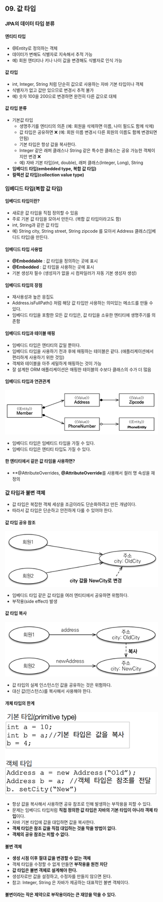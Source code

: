 ## 09. 값 타입
### JPA의 데이터 타입 분류
#### 엔티티 타입
- @Entity로 정의하는 객체
- 데이터가 변해도 식별자로 지속해서 추적 가능
- 예) 회원 엔티티나 키나 나이 값을 변경해도 식별자로 인식 가능

#### 값 타입
- int, Integer, String 처럼 단순히 값으로 사용하는 자바 기본 타입이나 객체
- 식별자가 없고 값만 있으므로 변경시 추적 불가
- 예) 숫자 100을 200으로 변경하면 완전히 다른 값으로 대체

#### 값 타입 분류
- 기본값 타입
  - 생명주기를 엔티티의 의존 (예: 회원을 삭제하면 이름, 나이 필드도 함께 삭제)
  - 값 타입은 공유하면 ❌ (예: 회원 이름 변경시 다른 회원의 이름도 함께 변경되면 안됨)
  - 기본 타입은 항상 값을 복사한다.
  - Integer 같은 래퍼 클래스나 String 같은 특수한 클래스는 공유 가능한 객체이지만 변경 ❌
  - 예) 자바 기본 타입(int, double), 래퍼 클래스(Integer, Long), String
- **임베디드 타입(embedded type, 복합 값 타입)**
- **컬렉션 값 타입(collection value type)**


### 임베디드 타입(복합 값 타입)
#### 임베디드 타입이란?
- 새로운 값 타입을 직접 정의할 수 있음
- 주로 기본 값 타임을 모아서 만든다. (복합 값 타입이라고도 함)
- int, String과 같은 값 타입
- 예) String city, String street, String zipcode 를 모아서 Address 클래스(임베디드 타입)을 만든다.

#### 임베디드 타입 사용법
- **@Embeddable** : 값 타입을 정의하는 곳에 표시
- **@Embedded** : 값 타입을 사용하는 곳에 표시
- 기본 생성자 필수 (생성자가 없을 시 컴파일러가 자동 기본 생성자 생성)

#### 임베디드 타입의 장점
- 재사용성과 높은 응집도
- Address.isFullPath() 처럼 해당 값 타입만 사용하는 의미있는 메소드를 만들 수 있다.
- 임베디드 타입을 포함한 모든 값 타입은, 값 타입을 소유한 엔티티에 생명주기를 의존함

#### 임베디드 타입과 테이블 매핑
- 임베디드 타입은 엔티티의 값일 뿐이다.
- 임베디드 타입을 사용하기 전과 후에 매핑하는 테이블은 같다. (애플리케이션에서 편리하게 사용하기 위한 것임)
- 객체와 테이블을 아주 세밀하게 매핑하는 것이 가능
- 잘 설계한 ORM 애플리케이션은 매핑한 테이블의 수보다 클래스의 수가 더 많음

#### 임베디드 타입과 연관관계
![img.png](images/임베디드%20타입과%20연관관계.png)
- 임베디드 타입은 임베티드 타입을 가질 수 있다.
- 임베디드 타입은 엔티티 타입도 가질 수 있다.

#### 한 엔티티에서 같은 값 타임을 사용하면?
- **@AttributeOverrides, **@AttributeOverride**를 사용해서 컬러 명 속성을 재정의


### 값 타입과 불변 객체
- 값 타입은 복잡한 객체 세상을 조금이라도 단순화하려고 만든 개념이다.
- 따라서 값 타입은 단순하고 안전하게 다룰 수 있어야 한다.

#### 값 타입 공유 참조
![img.png](images/값%20타입%20공유%20참조.png)
- 임베디드 타입 같은 값 타입을 여러 엔티티에서 공유하면 위험하다.
- 부작용(side effect) 발생

#### 값 타입 복사
![img.png](images/값%20타입%20복사.png)
- 값 타입의 실제 인스턴스인 값을 공유하는 것은 위험하다.
- 대신 값(인스턴스)를 복사해서 사용해야 한다.

#### 개체 타입의 한계
![img.png](images/객체%20타입의%20한계.png)
- 항상 값을 복사해서 사용하면 공유 참조로 인해 발생하는 부작용을 피할 수 있다.
- 문제는 임베디드 타입처럼 **직접 정의한 값 타입은 자바의 기본 타입이 아니라 객체 타입**이다.
- 자바 기본 타입에 값을 대입하면 값을 복사한다.
- **객체 타입은 참조 값을 직접 대입하는 것을 막을 방법이 없다.**
- **객체의 공유 참조는 피할 수 없다.**

#### 불변 객체
- **생성 시점 이후 절대 값을 변경할 수 없는 객체**
- 객체 타입을 수정할 수 없게 만들면 **부작용을 원천 차단**
- **값 타입은 불변 객체로 설계해야 한다.**
- 생성자로만 값을 설정하고, 수정자를 만들지 않으면 된다.
- 참고: Integer, String 은 자바가 제공하는 대표적인 불변 객체이다.

#### 불변이라는 작은 제약으로 부작용이라는 큰 재앙을 막을 수 있다.